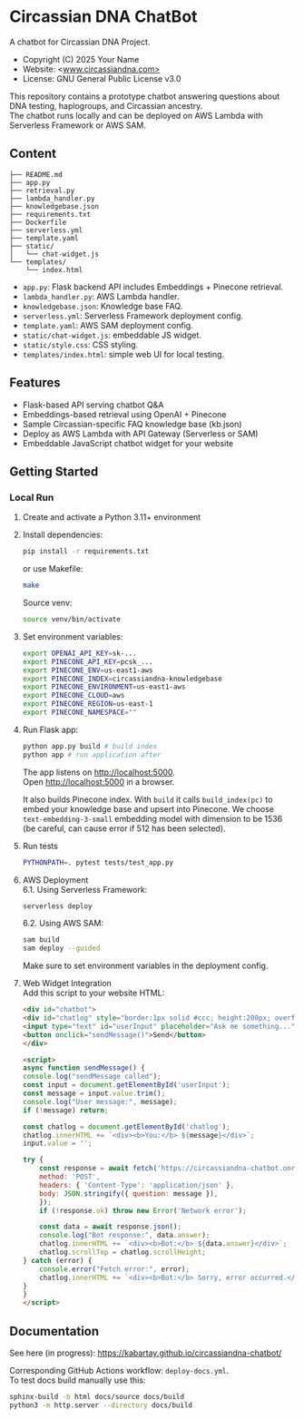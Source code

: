 # Circassian DNA ChatBot

A chatbot for Circassian DNA Project.

- Copyright (C) 2025 Your Name
- Website: <www.circassiandna.com>
- License: GNU General Public License v3.0

This repository contains a prototype chatbot answering questions about DNA testing, haplogroups, and Circassian ancestry.  
The chatbot runs locally and can be deployed on AWS Lambda with Serverless Framework or AWS SAM.

## Content

    ├── README.md
    ├── app.py
    ├── retrieval.py
    ├── lambda_handler.py
    ├── knowledgebase.json
    ├── requirements.txt
    ├── Dockerfile
    ├── serverless.yml
    ├── template.yaml
    ├── static/
    │   └── chat-widget.js
    └── templates/
        └── index.html

- `app.py`: Flask backend API includes Embeddings + Pinecone retrieval.
- `lambda_handler.py`: AWS Lambda handler.
- `knowledgebase.json`: Knowledge base FAQ.
- `serverless.yml`: Serverless Framework deployment config.
- `template.yaml`: AWS SAM deployment config.
- `static/chat-widget.js`: embeddable JS widget.
- `static/style.css`: CSS styling.
- `templates/index.html`: simple web UI for local testing.

## Features

- Flask-based API serving chatbot Q&A
- Embeddings-based retrieval using OpenAI + Pinecone
- Sample Circassian-specific FAQ knowledge base (kb.json)
- Deploy as AWS Lambda with API Gateway (Serverless or SAM)
- Embeddable JavaScript chatbot widget for your website

## Getting Started

### Local Run

1. Create and activate a Python 3.11+ environment  

2. Install dependencies:  

    ```bash
    pip install -r requirements.txt
    ```

    or use Makefile:

    ```bash
    make
    ```

    Source venv:

    ```bash
    source venv/bin/activate
    ```

3. Set environment variables:

    ```bash
    export OPENAI_API_KEY=sk-...
    export PINECONE_API_KEY=pcsk_...
    export PINECONE_ENV=us-east1-aws
    export PINECONE_INDEX=circassiandna-knowledgebase
    export PINECONE_ENVIRONMENT=us-east1-aws
    export PINECONE_CLOUD=aws
    export PINECONE_REGION=us-east-1
    export PINECONE_NAMESPACE=""
    ```

4. Run Flask app:

    ```python
    python app.py build # build index
    python app # run application after
    ```

    The app listens on <http://localhost:5000>.  
    Open <http://localhost:5000> in a browser.

    It also builds Pinecone index. With `build` it calls `build_index(pc)` to embed your knowledge base and upsert into Pinecone. We choose `text-embedding-3-small` embedding model with dimension to be 1536 (be careful, can cause error if 512 has been selected).

5. Run tests

    ```bash
    PYTHONPATH=. pytest tests/test_app.py
    ```

6. AWS Deployment  
   6.1. Using Serverless Framework:

    ```bash
    serverless deploy
    ```

   6.2. Using AWS SAM:

    ```bash
    sam build
    sam deploy --guided
    ```

    Make sure to set environment variables in the deployment config.

7. Web Widget Integration  
Add this script to your website HTML:

    ```html
    <div id="chatbot">
    <div id="chatlog" style="border:1px solid #ccc; height:200px; overflow:auto; padding:10px;"></div>
    <input type="text" id="userInput" placeholder="Ask me something..." style="width:80%;">
    <button onclick="sendMessage()">Send</button>
    </div>

    <script>
    async function sendMessage() {
    console.log("sendMessage called");
    const input = document.getElementById('userInput');
    const message = input.value.trim();
    console.log("User message:", message);
    if (!message) return;

    const chatlog = document.getElementById('chatlog');
    chatlog.innerHTML += `<div><b>You:</b> ${message}</div>`;
    input.value = '';

    try {
        const response = await fetch('https://circassiandna-chatbot.onrender.com/api/chat', {
        method: 'POST',
        headers: { 'Content-Type': 'application/json' },
        body: JSON.stringify({ question: message }),
        });
        if (!response.ok) throw new Error('Network error');

        const data = await response.json();
        console.log("Bot response:", data.answer);
        chatlog.innerHTML += `<div><b>Bot:</b> ${data.answer}</div>`;
        chatlog.scrollTop = chatlog.scrollHeight;
    } catch (error) {
        console.error("Fetch error:", error);
        chatlog.innerHTML += `<div><b>Bot:</b> Sorry, error occurred.</div>`;
    }
    }
    </script>
    ```

## Documentation

See here (in progress): <https://kabartay.github.io/circassiandna-chatbot/>

Corresponding GitHub Actions workflow: `deploy-docs.yml`.  
To test docs build manually use this:

```bash
sphinx-build -b html docs/source docs/build
python3 -m http.server --directory docs/build
```
